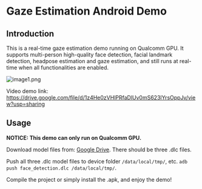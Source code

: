 # Gaze Estimation Android Demo

## Introduction

This is a real-time gaze estimation demo running on Qualcomm GPU. It supports multi-person high-quality face detection, facial landmark detection, headpose estimation and gaze estimation, and still runs at real-time when all functionalities are enabled.

![image1.png](https://s2.loli.net/2022/10/17/3Yva8x6DTm9N5Go.png)

Video demo link: https://drive.google.com/file/d/1z4He0zVHlPRfaDlUv0mS623lYrsOppJv/view?usp=sharing

## Usage

**NOTICE: This demo can only run on Qualcomm GPU.**

Download model files from: [Google Drive](https://drive.google.com/drive/folders/1jEL7o55bmsSCmJX9ihByaHyBNZYX0CF7?usp=sharing). There should be three .dlc files.

Push all three .dlc model files to device folder `/data/local/tmp/`, etc. `adb push face_detection.dlc /data/local/tmp/`.   

Compile the project or simply install the .apk, and enjoy the demo!
